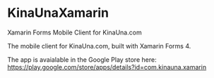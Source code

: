 # KinaUnaXamarin
Xamarin Forms Mobile Client for KinaUna.com

The mobile client for KinaUna.com, built with Xamarin Forms 4.

The app is avaialable in the Google Play store here: https://play.google.com/store/apps/details?id=com.kinauna.xamarin
